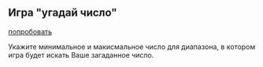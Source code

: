 ## Игра "угадай число"

[попробовать](!https://slowsleep.github.io/php-sf/bjs/08_if_else/index.html)

Укажите минимальное и макисмальное число для диапазона, в котором игра будет искать Ваше загаданное число.
